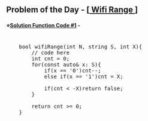 ## Problem of the Day - [<a href="https://practice.geeksforgeeks.org/problems/61567fb59e9f202db5cc2ad320ffeb6d95bf72d7/1"> Wifi Range </a>]


#### ⭐<ins>Solution Function Code #1</ins> -
<pre>

    bool wifiRange(int N, string S, int X){
        // code here
        int cnt = 0;
        for(const auto& x: S){
            if(x == '0')cnt--;
            else if(x == '1')cnt = X;
            
            if(cnt < -X)return false;
        }
        
        return cnt >= 0;
    }
</pre>
